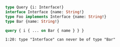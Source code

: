 ```graphql
type Query {i: Interface!}
interface Interface {name: String!}
type Foo implements Interface {name: String!}
type Bar {name: String!}
```

```graphql
query { i { ... on Bar { name } } }
```

```
1:20: type "Interface" can never be of type "Bar"
```